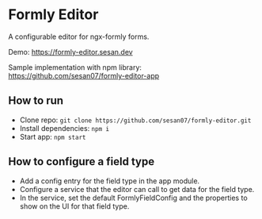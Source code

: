 # Formly Editor

A configurable editor for ngx-formly forms.

Demo: https://formly-editor.sesan.dev

Sample implementation with npm library: https://github.com/sesan07/formly-editor-app

## How to run

-   Clone repo: `git clone https://github.com/sesan07/formly-editor.git`
-   Install dependencies: `npm i`
-   Start app: `npm start`

## How to configure a field type

-   Add a config entry for the field type in the app module.
-   Configure a service that the editor can call to get data for the field type.
-   In the service, set the default FormlyFieldConfig and the properties to show on the UI for that field type.
